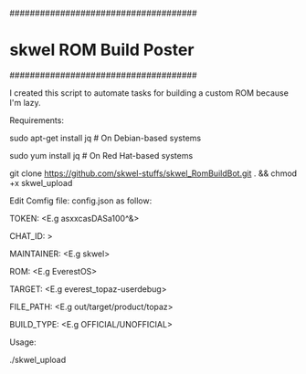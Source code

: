 #####################################
# skwel ROM Build Poster #
#####################################

I created this script to automate tasks for building a custom ROM because I'm lazy. 



Requirements:


sudo apt-get install jq  # On Debian-based systems

sudo yum install jq      # On Red Hat-based systems


git clone https://github.com/skwel-stuffs/skwel_RomBuildBot.git . && chmod +x skwel_upload


Edit Comfig file: config.json as follow:


TOKEN: <E.g asxxcasDASa100^&>

CHAT_ID: >

MAINTAINER: <E.g skwel>

ROM: <E.g EverestOS>

TARGET: <E.g everest_topaz-userdebug>

FILE_PATH: <E.g out/target/product/topaz>

BUILD_TYPE: <E.g OFFICIAL/UNOFFICIAL>




Usage:

./skwel_upload
